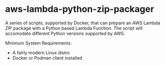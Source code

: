 # aws-lambda-python-zip-packager

A series of scripts, supported by Docker, that can prepare an AWS Lambda ZIP package with a Python based Lambda Function. The script will accomodate different Python versions supported by AWS.

Minimum System Requirements:

* A fairly modern Linux distro
* Docker or Podman client installed

